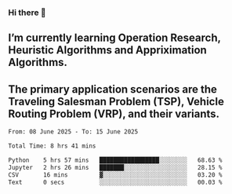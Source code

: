 ### Hi there 👋
## I’m currently learning Operation Research, Heuristic Algorithms and Appriximation Algorithms.
## The primary application scenarios are the Traveling Salesman Problem (TSP), Vehicle Routing Problem (VRP), and their variants.
<!--START_SECTION:waka-->

```txt
From: 08 June 2025 - To: 15 June 2025

Total Time: 8 hrs 41 mins

Python    5 hrs 57 mins   █████████████████░░░░░░░░   68.63 %
Jupyter   2 hrs 26 mins   ███████░░░░░░░░░░░░░░░░░░   28.15 %
CSV       16 mins         ▓░░░░░░░░░░░░░░░░░░░░░░░░   03.20 %
Text      0 secs          ░░░░░░░░░░░░░░░░░░░░░░░░░   00.03 %
```

<!--END_SECTION:waka-->
<!--
**Bookervsky/Bookervsky** is a ✨ _special_ ✨ repository because its `README.md` (this file) appears on your GitHub profile.

Here are some ideas to get you started:

- 🔭 I’m currently working on ...
- 🌱 I’m currently learning ...
- 👯 I’m looking to collaborate on ...
- 🤔 I’m looking for help with ...
- 💬 Ask me about ...
- 📫 How to reach me: ...
- 😄 Pronouns: ...
- ⚡ Fun fact: ...
-->
